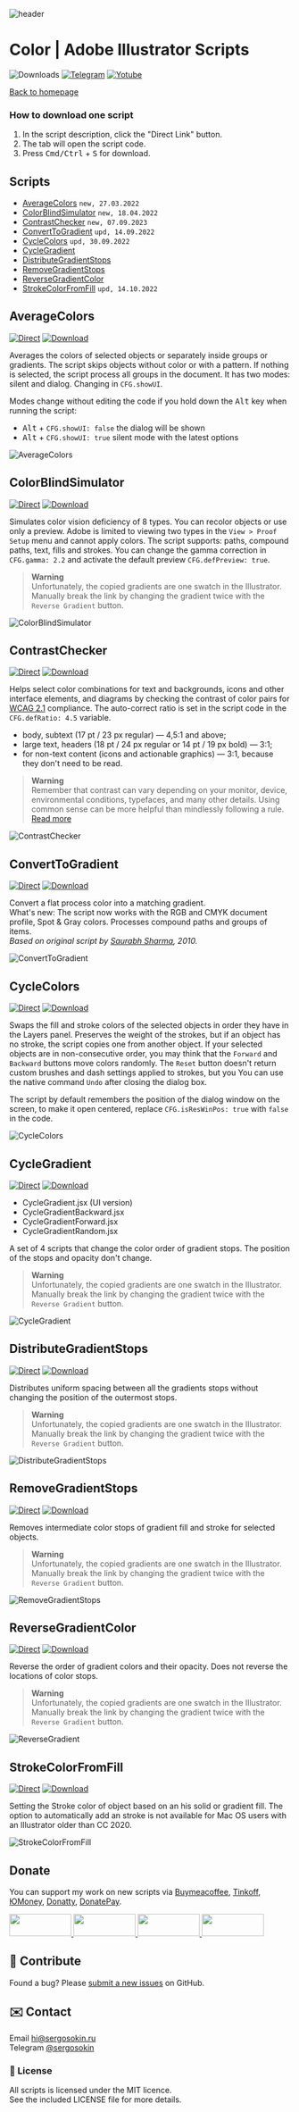 ![header](https://i.ibb.co/mF018gV/emblem.png)
# Color | Adobe Illustrator Scripts

![Downloads](https://img.shields.io/badge/Downloads-23k-27CF7D.svg) [![Telegram](https://img.shields.io/badge/Telegram%20Channel-%40aiscripts-0088CC.svg)](https://t.me/aiscripts) [![Yotube](https://img.shields.io/badge/Youtube-%40SergOsokinArt-FF0000.svg)](https://www.youtube.com/c/SergOsokinArt/videos)

[Back to homepage](../README.md)

### How to download one script 
1. In the script description, click the "Direct Link" button.
2. The tab will open the script code.
3. Press <kbd>Cmd/Ctrl</kbd> + <kbd>S</kbd> for download.

## Scripts
* [AverageColors](https://github.com/creold/illustrator-scripts/blob/master/md/Color.md#averagecolors) `new, 27.03.2022`
* [ColorBlindSimulator](https://github.com/creold/illustrator-scripts/blob/master/md/Color.md#colorblindsimulator) `new, 18.04.2022`
* [ContrastChecker](https://github.com/creold/illustrator-scripts/blob/master/md/Color.md#contrastchecker) `new, 07.09.2023`
* [ConvertToGradient](https://github.com/creold/illustrator-scripts/blob/master/md/Color.md#converttogradient) `upd, 14.09.2022`
* [CycleColors](https://github.com/creold/illustrator-scripts/blob/master/md/Color.md#cyclecolors) `upd, 30.09.2022`
* [CycleGradient](https://github.com/creold/illustrator-scripts/blob/master/md/Color.md#cyclegradient)
* [DistributeGradientStops](https://github.com/creold/illustrator-scripts/blob/master/md/Color.md#distributegradientstops)
* [RemoveGradientStops](https://github.com/creold/illustrator-scripts/blob/master/md/Color.md#removegradientstops)
* [ReverseGradientColor](https://github.com/creold/illustrator-scripts/blob/master/md/Color.md#reversegradientcolor)
* [StrokeColorFromFill](https://github.com/creold/illustrator-scripts/blob/master/md/Color.md#strokecolorfromfill) `upd, 14.10.2022`

## AverageColors
[![Direct](https://img.shields.io/badge/Direct%20Link-AverageColors.jsx-FF6900.svg)](https://rebrand.ly/avgcols) [![Download](https://img.shields.io/badge/Download%20All-Zip%20archive-0088CC.svg)](https://bit.ly/2M0j95N)

Averages the colors of selected objects or separately inside groups or gradients. The script skips objects without color or with a pattern. If nothing is selected, the script process all groups in the document. It has two modes: silent and dialog. Changing in `CFG.showUI`.   

Modes change without editing the code if you hold down the <kbd>Alt</kbd> key when running the script:

* <kbd>Alt</kbd> + `CFG.showUI: false` the dialog will be shown
* <kbd>Alt</kbd> + `CFG.showUI: true` silent mode with the latest options

![AverageColors](https://i.ibb.co/6bjPmLh/average-colors.gif) 

## ColorBlindSimulator
[![Direct](https://img.shields.io/badge/Direct%20Link-ColorBlindSimulator.jsx-FF6900.svg)](https://rebrand.ly/colblindsim) [![Download](https://img.shields.io/badge/Download%20All-Zip%20archive-0088CC.svg)](https://bit.ly/2M0j95N)

Simulates color vision deficiency of 8 types. You can recolor objects or use only a preview. Adobe is limited to viewing two types in the `View > Proof Setup` menu and cannot apply colors. The script supports: paths, compound paths, text, fills and strokes. You can change the gamma correction in `CFG.gamma: 2.2` and activate the default preview `CFG.defPreview: true`. 

> **Warning**   
> Unfortunately, the copied gradients are one swatch in the Illustrator. Manually break the link by changing the gradient twice with the `Reverse Gradient` button.

![ColorBlindSimulator](https://i.ibb.co/ccps1mg/Color-Blind-Simulator.gif) 

## ContrastChecker
[![Direct](https://img.shields.io/badge/Direct%20Link-ContrastChecker.jsx-FF6900.svg)](https://rebrand.ly/contchkr) [![Download](https://img.shields.io/badge/Download%20All-Zip%20archive-0088CC.svg)](https://bit.ly/2M0j95N)

Helps select color combinations for text and backgrounds, icons and other interface elements, and diagrams by checking the contrast of color pairs for  [WCAG 2.1](https://www.w3.org/TR/2008/REC-WCAG20-20081211/#visual-audio-contrast-contrast) compliance. The auto-correct ratio is set in the script code in the `CFG.defRatio: 4.5` variable.

* body, subtext (17 pt / 23 px regular) — 4,5:1 and above;   
* large text, headers (18 pt / 24 px regular or 14 pt / 19 px bold) — 3:1;   
* for non-text content (icons and actionable graphics) — 3:1, because they don't need to be read.


> **Warning**   
> Remember that contrast can vary depending on your monitor, device, environmental conditions, typefaces, and many other details. Using common sense can be more helpful than mindlessly following a rule. [Read more](https://ais.sergosokin.ru/color/contrast-checker/)

![ContrastChecker](https://i.ibb.co/YR2mvSY/Contrast-Checker.gif) 

## ConvertToGradient
[![Direct](https://img.shields.io/badge/Direct%20Link-ConvertToGradient.jsx-FF6900.svg)](https://rebrand.ly/cnvttograd) [![Download](https://img.shields.io/badge/Download%20All-Zip%20archive-0088CC.svg)](https://bit.ly/2M0j95N)

Convert a flat process color into a matching gradient.   
What's new: The script now works with the RGB and CMYK document profile, Spot & Gray colors. Processes compound paths and groups of items.   
*Based on original script by [Saurabh Sharma](https://tutsplus.com/authors/saurabh-sharma), 2010.*  

![ConvertToGradient](https://i.ibb.co/44tG9JP/demo-Convert-To-Gradient.gif) 

## CycleColors
[![Direct](https://img.shields.io/badge/Direct%20Link-CycleColors.jsx-FF6900.svg)](https://rebrand.ly/cyclecol) [![Download](https://img.shields.io/badge/Download%20All-Zip%20archive-0088CC.svg)](https://bit.ly/2M0j95N)

Swaps the fill and stroke colors of the selected objects in order they have in the Layers panel. Preserves the weight of the strokes, but if an object has no stroke, the script copies one from another object. If your selected objects are in non-consecutive order, you may think that the `Forward` and `Backward` buttons move colors randomly. The `Reset` button doesn't return custom brushes and dash settings applied to strokes, but you You can use the native command `Undo` after closing the dialog box.   

The script by default remembers the position of the dialog window on the screen, to make it open centered, replace `CFG.isResWinPos: true` with `false` in the code.

![CycleColors](https://i.ibb.co/qNXFHry/cycle-colors.gif)

## CycleGradient
[![Direct](https://img.shields.io/badge/Direct%20Link-CycleGradient.jsx-FF6900.svg)](https://rebrand.ly/cyclegrad) [![Download](https://img.shields.io/badge/Download%20All-Zip%20archive-0088CC.svg)](https://bit.ly/2M0j95N)

* CycleGradient.jsx (UI version)
* CycleGradientBackward.jsx
* CycleGradientForward.jsx
* CycleGradientRandom.jsx   

A set of 4 scripts that change the color order of gradient stops. The position of the stops and opacity don't change. 

> **Warning**   
> Unfortunately, the copied gradients are one swatch in the Illustrator. Manually break the link by changing the gradient twice with the `Reverse Gradient` button.   

![CycleGradient](https://i.ibb.co/84GsCBK/cycle-Gradient.gif)

## DistributeGradientStops
[![Direct](https://img.shields.io/badge/Direct%20Link-DistributeGradientStops.jsx-FF6900.svg)](https://rebrand.ly/distgradstops) [![Download](https://img.shields.io/badge/Download%20All-Zip%20archive-0088CC.svg)](https://bit.ly/2M0j95N)

Distributes uniform spacing between all the gradients stops without changing the position of the outermost stops. 

> **Warning**   
> Unfortunately, the copied gradients are one swatch in the Illustrator. Manually break the link by changing the gradient twice with the `Reverse Gradient` button.  

![DistributeGradientStops](https://i.ibb.co/6XNkFqS/Distribute-Gradient-Stops.gif)

## RemoveGradientStops
[![Direct](https://img.shields.io/badge/Direct%20Link-RemoveGradientStops.jsx-FF6900.svg)](https://rebrand.ly/rmvgradstops) [![Download](https://img.shields.io/badge/Download%20All-Zip%20archive-0088CC.svg)](https://bit.ly/2M0j95N)

Removes intermediate color stops of gradient fill and stroke for selected objects.

> **Warning**   
> Unfortunately, the copied gradients are one swatch in the Illustrator. Manually break the link by changing the gradient twice with the `Reverse Gradient` button.  

![RemoveGradientStops](https://i.ibb.co/cv6wgPq/remove-Gradient-Stops.gif)

## ReverseGradientColor
[![Direct](https://img.shields.io/badge/Direct%20Link-ReverseGradientColor.jsx-FF6900.svg)](https://rebrand.ly/rvsgradcol) [![Download](https://img.shields.io/badge/Download%20All-Zip%20archive-0088CC.svg)](https://bit.ly/2M0j95N)

Reverse the order of gradient colors and their opacity. Does not reverse the locations of color stops.

> **Warning**   
> Unfortunately, the copied gradients are one swatch in the Illustrator. Manually break the link by changing the gradient twice with the `Reverse Gradient` button.  

![ReverseGradient](https://i.ibb.co/Fg8nnHZ/Reverse-Gradient-Color.gif)

## StrokeColorFromFill
[![Direct](https://img.shields.io/badge/Direct%20Link-StrokeColorFromFill.jsx-FF6900.svg)](https://rebrand.ly/strokefromfill) [![Download](https://img.shields.io/badge/Download%20All-Zip%20archive-0088CC.svg)](https://bit.ly/2M0j95N)

Setting the Stroke color of object based on an his solid or gradient fill. The option to automatically add an stroke is not available for Mac OS users with an Illustrator older than CC 2020.   

![StrokeColorFromFill](https://i.ibb.co/8dtK1V3/demo-Stroke-Color-From-Fill.gif)

## Donate
You can support my work on new scripts via [Buymeacoffee], [Tinkoff], [ЮMoney], [Donatty], [DonatePay].   

[Buymeacoffee]: https://www.buymeacoffee.com/osokin
[Tinkoff]: https://www.tinkoff.ru/rm/osokin.sergey127/SN67U9405/
[ЮMoney]: https://yoomoney.ru/to/410011149615582
[Donatty]: https://donatty.com/sergosokin
[DonatePay]: https://new.donatepay.ru/@osokin

<a href="https://www.buymeacoffee.com/osokin">
  <img width="111" height="40" src="https://i.ibb.co/0ssTJQ1/bmc-badge.png">
</a>

<a href="https://yoomoney.ru/to/410011149615582">
  <img width="111" height="40" src="https://i.ibb.co/wwrYWJ5/yoomoney-badge.png">
</a>

<a href="https://donatty.com/sergosokin">
  <img width="111" height="40" src="https://i.ibb.co/s61FGCn/donatty-badge.png">
</a>

<a href="https://new.donatepay.ru/@osokin">
  <img width="111" height="40" src="https://i.ibb.co/0KJ94ND/donatepay-badge.png">
</a>

## 🤝 Contribute

Found a bug? Please [submit a new issues](https://github.com/creold/illustrator-scripts/issues) on GitHub.

## ✉️ Contact
Email <hi@sergosokin.ru>  
Telegram [@sergosokin](https://t.me/sergosokin)

### 📝 License

All scripts is licensed under the MIT licence.  
See the included LICENSE file for more details.